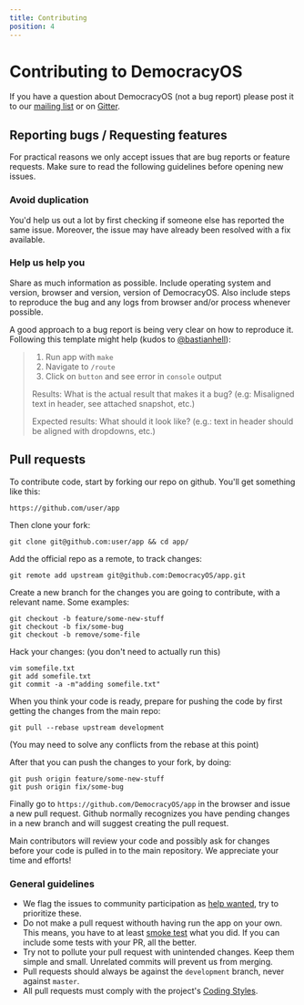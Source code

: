 ```yaml
---
title: Contributing
position: 4
---
```


# Contributing to DemocracyOS

If you have a question about DemocracyOS (not a bug report) please post it to our [mailing list](http://groups.google.com/group/democracyos-app) or on [Gitter](https://gitter.im/DemocracyOS/app).


## Reporting bugs / Requesting features

For practical reasons we only accept issues that are bug reports or feature requests. Make sure to read the following guidelines before opening new issues.

### Avoid duplication

You'd help us out a lot by first checking if someone else has reported the same issue. Moreover, the issue may have already been resolved with a fix available.

### Help us help you

Share as much information as possible. Include operating system and version, browser and version, version of DemocracyOS. Also include steps to reproduce the bug and any logs from browser and/or process whenever possible.

A good approach to a bug report is being very clear on how to reproduce it. Following this template might help (kudos to [@bastianhell](https://github.com/bastianhell)):

> 1. Run app with `make`
> 2. Navigate to `/route`
> 3. Click on `button` and see error in `console` output
>
> Results: What is the actual result that makes it a bug? (e.g: Misaligned text in header, see attached snapshot, etc.)
>
> Expected results: What should it look like? (e.g.: text in header should be aligned with dropdowns, etc.)


## Pull requests

To contribute code, start by forking our repo on github. You'll get something like this:

```
https://github.com/user/app
```

Then clone your fork:

```
git clone git@github.com:user/app && cd app/
```

Add the official repo as a remote, to track changes:

```
git remote add upstream git@github.com:DemocracyOS/app.git
```

Create a new branch for the changes you are going to contribute, with a relevant name. Some examples:

```
git checkout -b feature/some-new-stuff
git checkout -b fix/some-bug
git checkout -b remove/some-file
```

Hack your changes: (you don't need to actually run this)

```
vim somefile.txt
git add somefile.txt
git commit -a -m"adding somefile.txt"
```

When you think your code is ready, prepare for pushing the code by first getting the changes from the main repo:

```
git pull --rebase upstream development
```
(You may need to solve any conflicts from the rebase at this point)

After that you can push the changes to your fork, by doing:

```
git push origin feature/some-new-stuff
git push origin fix/some-bug
```

Finally go to `https://github.com/DemocracyOS/app` in the browser and issue a new pull request. Github normally recognizes you have pending changes in a new branch and will suggest creating the pull request.

Main contributors will review your code and possibly ask for changes before your code is pulled in to the main repository. We appreciate your time and efforts!

### General guidelines

* We flag the issues to community participation as [help wanted](https://github.com/DemocracyOS/app/labels/help%20wanted), try to prioritize these.
* Do not make a pull request withouth having run the app on your own. This means, you have to at least [smoke test](http://en.wikipedia.org/wiki/Smoke_testing_(software))  what you did. If you can include some tests with your PR, all the better.
* Try not to pollute your pull request with unintended changes. Keep them simple and small. Unrelated commits will prevent us from merging.
* Pull requests should always be against the `development` branch, never against `master`.
* All pull requests must comply with the project's [Coding Styles](coding-styles.md).

